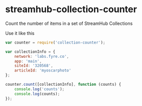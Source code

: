 # streamhub-collection-counter

Count the number of items in a set of StreamHub Collections

Use it like this

```javascript
var counter = require('collection-counter');

var collectionInfo = {
    network: 'labs.fyre.co',
    app: 'main',
    siteId: '320568',
    articleId: 'myoscarphoto'
};

counter.count([collectionInfo], function (counts) {
    console.log('counts');
    console.log(counts);
});
```

